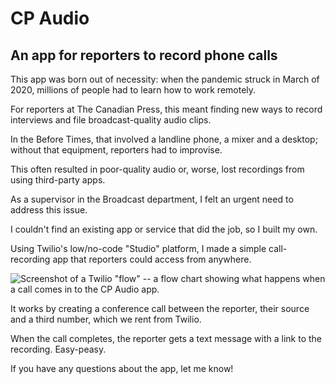 # CP Audio

## An app for reporters to record phone calls

This app was born out of necessity: when the pandemic struck in March of 2020, millions of people had to learn how to work remotely.

For reporters at The Canadian Press, this meant finding new ways to record interviews and file broadcast-quality audio clips.

In the Before Times, that involved a landline phone, a mixer and a desktop; without that equipment, reporters had to improvise.

This often resulted in poor-quality audio or, worse, lost recordings from using third-party apps.

As a supervisor in the Broadcast department, I felt an urgent need to address this issue.

I couldn't find an existing app or service that did the job, so I built my own.

Using Twilio's low/no-code "Studio" platform, I made a simple call-recording app that reporters could access from anywhere.

![Screenshot of a Twilio "flow" -- a flow chart showing what happens when a call comes in to the CP Audio app.](https://github.com/torontocaper/CP-Audio/assets/79330948/a68c87c4-9c10-4efa-a830-c27424c1a310)

It works by creating a conference call between the reporter, their source and a third number, which we rent from Twilio.

When the call completes, the reporter gets a text message with a link to the recording. Easy-peasy.

If you have any questions about the app, let me know!
